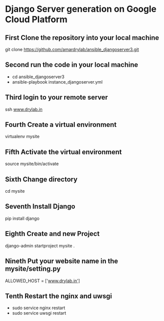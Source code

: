 # Django Server generation on Google Cloud Platform
## First Clone the repository into your local machine

git clone https://github.com/amardrylab/ansible_djangoserver3.git

## Second run the code in your local machine

- cd ansible_djangoserver3
- ansible-playbook instance_djangoserver.yml

## Third login to your remote server

ssh www.drylab.in

## Fourth Create a virtual environment

virtualenv mysite

## Fifth Activate the virtual environment

source mysite/bin/activate

## Sixth Change directory

cd mysite

## Seventh Install Django

pip install django

## Eighth Create and new Project

django-admin startproject mysite .

## Nineth Put your website name in the mysite/setting.py

ALLOWED_HOST = ['www.drylab.in']

## Tenth Restart the nginx and uwsgi

- sudo service nginx restart
- sudo service uwsgi restart
